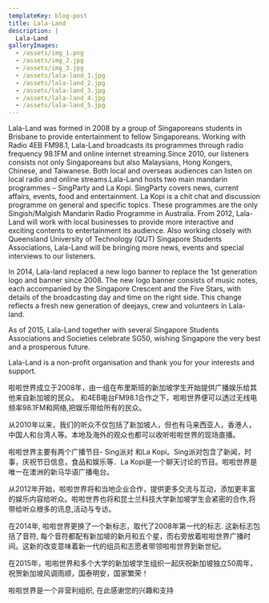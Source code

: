 ```yaml
---
templateKey: blog-post
title: Lala-Land
description: |
  Lala-Land
galleryImages:
  - /assets/img_1.png
  - /assets/img_2.jpg
  - /assets/img_3.jpg
  - /assets/lala-land_1.jpg
  - /assets/lala-land_2.jpg
  - /assets/lala-land_3.jpg
  - /assets/lala-land_4.jpg
  - /assets/lala-land_5.jpg
---
```

Lala-Land was formed in 2008 by a group of Singaporeans students in Brisbane to provide entertainment to fellow Singaporeans. Working with Radio 4EB FM98.1, Lala-Land broadcasts its programmes through radio frequency 98.1FM and online internet streaming.Since 2010, our listeners consists not only Singaporeans but also Malaysians, Hong Kongers, Chinese, and Taiwanese. Both local and overseas audiences can listen on local radio and online streams.Lala-Land hosts two main mandarin programmes – SingParty and La Kopi. SingParty covers news, current affairs, events, food and entertainment. La Kopi is a chit chat and discussion programme on general and specific topics. These programmes are the only Singish/Malgish Mandarin Radio Programme in Australia.
From 2012, Lala-Land will work with local businesses to provide more interactive and exciting contents to entertainment its audience. Also working closely with Queensland University of Technology (QUT) Singapore Students Associations, Lala-Land will be bringing more news, events and special interviews to our listeners.

In 2014, Lala-land replaced a new logo banner to replace the 1st generation logo and banner since 2008. The new logo banner consists of music notes, each accompanied by the Singapore Crescent and the Five Stars, with details of the broadcasting day and time on the right side. This change reflects a fresh new generation of deejays, crew and volunteers in Lala-land.

As of 2015, Lala-Land together with several Singapore Students Associations and Societies celebrate SG50, wishing Singapore the very best and a prosperous future.

Lala-Land is a non-profit organisation and thank you for your interests and support.

啦啦世界成立于2008年，由一组在布里斯班的新加坡学生开始提供广播娱乐给其他来自新加坡的民众。 和4EB电台FM98.1合作之下，啦啦世界便可以透过无线电频率98.1FM和网络,把娱乐带给所有的民众。

从2010年以来，我们的听众不仅包括了新加坡人，但也有马来西亚人，香港人，中国人和台湾人等。本地及海外的观众也都可以收听啦啦世界的现场直播。

啦啦世界主要有两个广播节目- Sing派对 和La Kopi。Sing派对包含了新闻，时事，庆祝节日信息，食品和娱乐等．La Kopi是一个聊天讨论的节目。啦啦世界是唯一在澳洲的新马华语广播电台。

从2012年开始，啦啦世界将和当地企业合作，提供更多交流与互动，添加更丰富的娱乐内容给听众。啦啦世界也将和昆士兰科技大学新加坡学生会紧密的合作,将带给听众根多的讯息,活动与专访。

在2014年, 啦啦世界更换了一个新标志，取代了2008年第一代的标志. 这新标志包括了音符, 每个音符都配有新加坡的新月和五个星，而右旁放着啦啦世界广播时间。这新的改变意味着新一代的组员和志愿者带领啦啦世界到新世纪。

在2015年，啦啦世界和多个大学的新加坡学生组织一起庆祝新加坡独立50周年，祝贺新加坡风调雨顺，国泰明安，国家繁荣！

啦啦世界是一个非营利组织, 在此感谢您的兴趣和支持